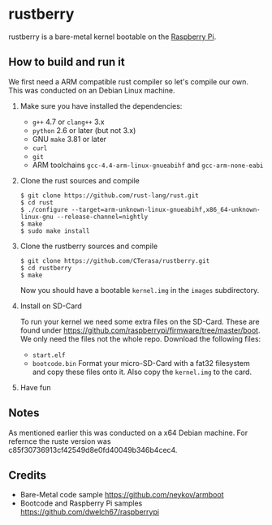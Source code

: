 # rustberry

rustberry is a bare-metal kernel bootable on the [Raspberry Pi](https://www.raspberrypi.org/).

## How to build and run it
We first need a ARM compatible rust compiler so let's compile our own.
This was conducted on an Debian Linux machine.

1. Make sure you have installed the dependencies:

   * `g++` 4.7 or `clang++` 3.x
   * `python` 2.6 or later (but not 3.x)
   * GNU `make` 3.81 or later
   * `curl`
   * `git`
   * ARM toolchains `gcc-4.4-arm-linux-gnueabihf` and `gcc-arm-none-eabi`

2. Clone the rust sources and compile

   ```
   $ git clone https://github.com/rust-lang/rust.git
   $ cd rust
   $ ./configure --target=arm-unknown-linux-gnueabihf,x86_64-unknown-linux-gnu --release-channel=nightly
   $ make
   $ sudo make install
   ```

3. Clone the rustberry sources and compile

   ```
   $ git clone https://github.com/CTerasa/rustberry.git
   $ cd rustberry
   $ make
   ```
   Now you should have a bootable `kernel.img` in the `images` subdirectory.

4. Install on SD-Card

   To run your kernel we need some extra files on the SD-Card. 
   These are found under https://github.com/raspberrypi/firmware/tree/master/boot. 
   We only need the files not the whole repo. 
   Download the following files:
   * `start.elf`
   * `bootcode.bin`
   Format your micro-SD-Card with a fat32 filesystem and copy these files onto it.
   Also copy the `kernel.img` to the card.

5. Have fun

## Notes

   As mentioned earlier this was conducted on a x64 Debian machine.
   For refernce the ruste version was c85f30736913cf42549d8e0fd40049b346b4cec4.
   
## Credits

   * Bare-Metal code sample https://github.com/neykov/armboot
   * Bootcode and Raspberry Pi samples https://github.com/dwelch67/raspberrypi





